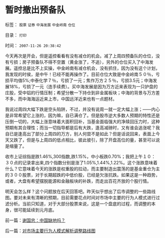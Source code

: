# 暂时撤出预备队

标签： `股票` `证券` `中海发展` `中金岭南` `仓位` 

目录： `打印`

时间： `2007-11-26 20:38:42`

今天再次是开会，但是遥控看看有没有减仓的机会。减了上周四预备队的仓位，没有亏损；房子预备队不得不空置（黄金涨了，不追），另外的仓位买入了中海发展。遥控总是比不上实操，中金岭南有减仓机会，没有抓住，因为没有这个计划，我发现的时侯，是中午！已经不能再操作了。目前仓位大致是中金岭南５０％，亏损平均值5%;中泰化学７％，亏损了一元；焦作万方２５％，亏损3.5元；中海发展18%，亏损了一元（连手续费）。买中海发展是因为万方近来表现为一只护盘的庄股，受中铝的行情压制；希望分散一下持仓到非金属板块；中海的背景与万方差不多，而中海海运近来上市，中国远洋近来也有一点题材。

我说过周四大幅下跌是空头陷阱，不过，并没有说周一就一定大幅上涨；——内心是非常希望它上涨的，因为嘛，自已满仓了。但是股市逆大多数人预期的特性还是压倒一切的，大幅上涨意味着大面积回补，当基金面临强大的净赎回压力时，这种预期有其合理性；而当一切指导都是后有大跌，逢高减磅时，又有谁会追涨呢？我自已是逢高出了部分上周四的万方，别人何尝不是如此？但是话说回来，表面上今天又跌了，但是与上周四的低点相比，彼此彼引，除了开盘高位的量，甚至可以说是缩量了。

收市上证综指是跌1.46%,300指数,跌1.15%，中小板跌0.70%；我把上午１０：３０点的记录拿出来,四个指数分别是涨了1.05%,1.44%,1.22%。这个涨跌意味着什么？它意味着今天的涨跌是权重股的拉动，而主要制造出震荡的是基金重仓为主的３００股票，对于长期超跌的中低价股，已经是欠涨抗跌。如果这是一种趋势，或者，大盘有希望摆脱能源和金融板块的补跌，而走出百花齐放的个股行情。

明天会怎么样？这个问题放在后天回答吧。昨天似乎想出了后市调整的一些路线图。要对未来有清晰的预期，目前需要花点时间对市场中主要的行为人模式进行过滤分析。当前只知道，对于大部分股票来说，这是一个盘底的过程，而调整的本身，很可能延续到元月底。



前一篇：[谢国忠：中国缺地吗？](../../../2007/11/25/谢国忠：中国缺地吗？.md)

后一篇：[对市场主要行为人模式解析调整路线图](../../../2007/11/26/对市场主要行为人模式解析调整路线图.md)